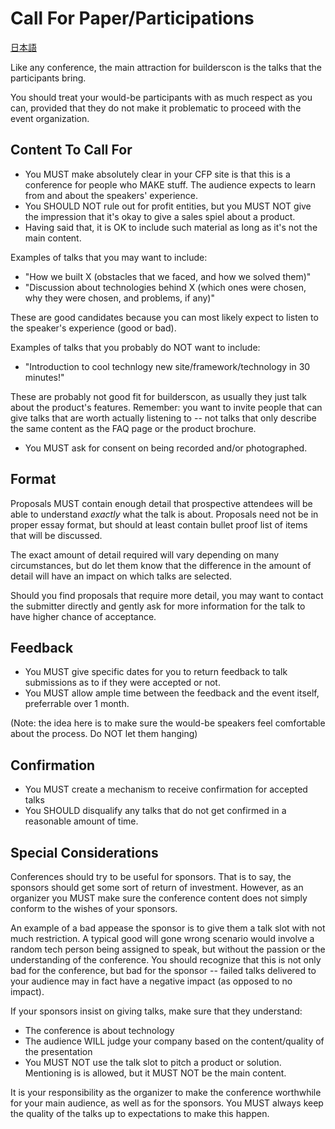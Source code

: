 # Call For Paper/Participations

[日本語](translations/ja/HOWTO-CFP.md)

Like any conference, the main attraction for builderscon is the talks that the participants bring.

You should treat your would-be participants with as much respect as you can, provided that they do not make it problematic to proceed with the event organization.

## Content To Call For

* You MUST make absolutely clear in your CFP site is that this is a conference for people who MAKE stuff. The audience expects to learn from and about the speakers' experience.
* You SHOULD NOT rule out for profit entities, but you MUST NOT give the impression that it's okay to give a sales spiel about a product.
* Having said that, it is OK to include such material as long as it's not the main content.

Examples of talks that you may want to include:

* "How we built X (obstacles that we faced, and how we solved them)"
* "Discussion about technologies behind X (which ones were chosen, why they were chosen, and problems, if any)"

These are good candidates because you can most likely expect to listen to the speaker's experience (good or bad).

Examples of talks that you probably do NOT want to include:

* "Introduction to cool technlogy new site/framework/technology in 30 minutes!"

These are probably not good fit for builderscon, as usually they just talk about
the product's features. Remember: you want to invite people that can give
talks that are worth actually listening to -- not talks that only describe
the same content as the FAQ page or the product brochure.

* You MUST ask for consent on being recorded and/or photographed.

## Format

Proposals MUST contain enough detail that prospective attendees will be
able to understand *exactly* what the talk is about. Proposals need not
be in proper essay format, but should at least contain bullet proof list
of items that will be discussed.

The exact amount of detail required will vary depending on many circumstances,
but do let them know that the difference in the amount of detail will have
an impact on which talks are selected.

Should you find proposals that require more detail, you may want to contact
the submitter directly and gently ask for more information for the talk to
have higher chance of acceptance.

## Feedback

* You MUST give specific dates for you to return feedback to talk submissions as to if they were accepted or not.
* You MUST allow ample time between the feedback and the event itself, preferrable over 1 month.

(Note: the idea here is to make sure the would-be speakers feel comfortable about the process. Do NOT let them hanging)

## Confirmation

* You MUST create a mechanism to receive confirmation for accepted talks
* You SHOULD disqualify any talks that do not get confirmed in a reasonable amount of time.

## Special Considerations

Conferences should try to be useful for sponsors. That is to say, the sponsors should get some sort of return of investment. However, as an organizer you MUST make sure the conference content does not simply conform to the wishes of your sponsors.

An example of a bad appease the sponsor is to give them a talk slot with not much restriction. A typical good will gone wrong scenario would involve a random tech person being assigned to speak, but without the passion or the understanding of the conference. You should recognize that this is not only bad for the conference, but bad for the sponsor -- failed talks delivered to your audience may in fact have a negative impact (as opposed to no impact).

If your sponsors insist on giving talks, make sure that they understand:

* The conference is about technology
* The audience WILL judge your company based on the content/quality of the presentation
* You MUST NOT use the talk slot to pitch a product or solution. Mentioning is is allowed, but it MUST NOT be the main content.

It is your responsibility as the organizer to make the conference worthwhile for your main audience, as well as for the sponsors. You MUST always keep the quality of the talks up to expectations to make this happen.
